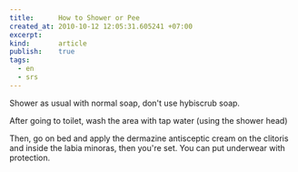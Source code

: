 ```yaml
--- 
title:      How to Shower or Pee
created_at: 2010-10-12 12:05:31.605241 +07:00
excerpt:
kind:       article
publish:    true
tags:
  - en
  - srs
--- 
```


Shower as usual with normal soap, don't use hybiscrub soap.

After going to toilet, wash the area with tap water (using the shower head)

Then, go on bed and apply the dermazine antisceptic cream on the clitoris and
inside the labia minoras, then you're set. You can put underwear with
protection.
